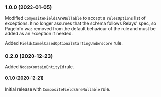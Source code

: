 ### 1.0.0 (2022-01-05)

Modified `CompositeFieldsAreNullable` to accept a `rulesOptions` list of exceptions.
It no longer assumes that the schema follows Relays' spec, so PageInfo was removed from the default behaviour of the rule and must be added as an exception if needed.

Added `FieldsCamelCasedOptionalStartingUnderscore` rule.

### 0.2.0 (2020-12-23)

Added `NodesContainEntityId` rule.

#### 0.1.0 (2020-12-21)

Initial release with `CompositeFieldsAreNullable` rule.
